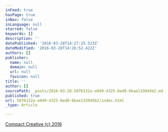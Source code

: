 ```yaml
---
inFeed: true
hasPage: true
inNav: false
inLanguage: null
starred: false
keywords: []
description: ''
datePublished: '2016-03-28T14:27:25.523Z'
dateModified: '2016-03-28T14:26:52.422Z'
authors: []
publisher:
  name: null
  domain: null
  url: null
  favicon: null
title: ''
author: []
sourcePath: _posts/2016-03-28-5076132a-e049-4325-8ed0-6bae133045b2.md
published: true
url: 5076132a-e049-4325-8ed0-6bae133045b2/index.html
_type: Article

---
```

[Compact Creative (c) 2016][0]

[0]: http://compactcreative.com/